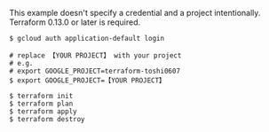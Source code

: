 This example doesn't specify a credential and a project intentionally.
Terraform 0.13.0 or later is required.

```shell
$ gcloud auth application-default login

# replace 【YOUR PROJECT】 with your project
# e.g.
# export GOOGLE_PROJECT=terraform-toshi0607
$ export GOOGLE_PROJECT=【YOUR PROJECT】

$ terraform init
$ terraform plan
$ terraform apply
$ terraform destroy
```
